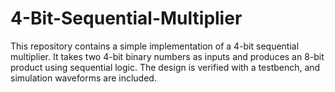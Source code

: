 # 4-Bit-Sequential-Multiplier
This repository contains a simple implementation of a 4-bit sequential multiplier. It takes two 4-bit binary numbers as inputs and produces an 8-bit product using sequential logic. The design is verified with a testbench, and simulation waveforms are included.
